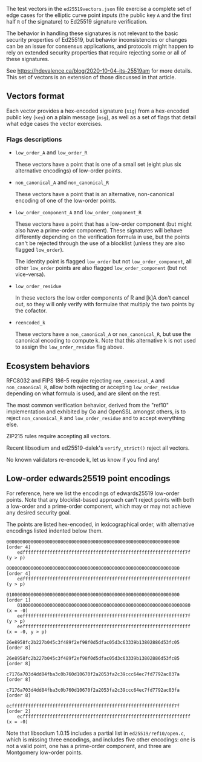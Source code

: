The test vectors in the `ed25519vectors.json` file exercise a complete set of
edge cases for the elliptic curve point inputs (the public key `A` and the first
half `R` of the signature) to Ed25519 signature verification.

The behavior in handling these signatures is not relevant to the basic security
properties of Ed25519, but behavior inconsistencies or changes can be an issue
for consensus applications, and protocols might happen to rely on extended
security properties that require rejecting some or all of these signatures.

See https://hdevalence.ca/blog/2020-10-04-its-25519am for more details. This set
of vectors is an extension of those discussed in that article.

## Vectors format

Each vector provides a hex-encoded signature (`sig`) from a hex-encoded public
key (`key`) on a plain message (`msg`), as well as a set of flags that detail
what edge cases the vector exercises.

### Flags descriptions

* `low_order_A` and `low_order_R`

  These vectors have a point that is one of a small set (eight plus six
  alternative encodings) of low-order points.

* `non_canonical_A` and `non_canonical_R`

  These vectors have a point that is an alternative, non-canonical encoding of
  one of the low-order points.

* `low_order_component_A` and `low_order_component_R`

  These vectors have a point that has a low-order component (but might also have
  a prime-order component). These signatures will behave differently depending
  on the verification formula in use, but the points can't be rejected through
  the use of a blocklist (unless they are also flagged `low_order`).

  The identity point is flagged `low_order` but not `low_order_component`, all
  other `low_order` points are also flagged `low_order_component` (but not
  vice-versa).

* `low_order_residue`

  In these vectors the low order components of R and [k]A don't cancel out, so
  they will only verify with formulae that multiply the two points by the
  cofactor.

* `reencoded_k`

  These vectors have a `non_canonical_A` or `non_canonical_R`, but use the
  canonical encoding to compute k. Note that this alternative k is not used to
  assign the `low_order_residue` flag above.

## Ecosystem behaviors

RFC8032 and FIPS 186-5 require rejecting `non_canonical_A` and `non_canonical_R`,
allow both rejecting or accepting `low_order_residue` depending on what formula
is used, and are silent on the rest.

The most common verification behavior, derived from the "ref10" implementation
and exhibited by Go and OpenSSL amongst others, is to reject `non_canonical_R`
and `low_order_residue` and to accept everything else.

ZIP215 rules require accepting all vectors.

Recent libsodium and ed25519-dalek's `verify_strict()` reject all vectors.

No known validators re-encode k, let us know if you find any!

## Low-order edwards25519 point encodings

For reference, here we list the encodings of edwards25519 low-order points. Note
that any blocklist-based approach can't reject points with both a low-order and
a prime-order component, which may or may not achieve any desired security goal.

The points are listed hex-encoded, in lexicographical order, with alternative
encodings listed indented below them.

```
0000000000000000000000000000000000000000000000000000000000000000 [order 4]
    edffffffffffffffffffffffffffffffffffffffffffffffffffffffffffff7f (y > p)

0000000000000000000000000000000000000000000000000000000000000080 [order 4]
    edffffffffffffffffffffffffffffffffffffffffffffffffffffffffffffff (y > p)

0100000000000000000000000000000000000000000000000000000000000000 [order 1]
    0100000000000000000000000000000000000000000000000000000000000080 (x = -0)
    eeffffffffffffffffffffffffffffffffffffffffffffffffffffffffffff7f (y > p)
    eeffffffffffffffffffffffffffffffffffffffffffffffffffffffffffffff (x = -0, y > p)

26e8958fc2b227b045c3f489f2ef98f0d5dfac05d3c63339b13802886d53fc05 [order 8]

26e8958fc2b227b045c3f489f2ef98f0d5dfac05d3c63339b13802886d53fc85 [order 8]

c7176a703d4dd84fba3c0b760d10670f2a2053fa2c39ccc64ec7fd7792ac037a [order 8]

c7176a703d4dd84fba3c0b760d10670f2a2053fa2c39ccc64ec7fd7792ac03fa [order 8]

ecffffffffffffffffffffffffffffffffffffffffffffffffffffffffffff7f [order 2]
    ecffffffffffffffffffffffffffffffffffffffffffffffffffffffffffffff (x = -0)
```

Note that libsodium 1.0.15 includes a partial list in `ed25519/ref10/open.c`,
which is missing three encodings, and includes five other encodings: one is not
a valid point, one has a prime-order component, and three are Montgomery
low-order points.
